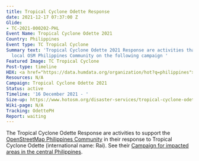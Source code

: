```yaml
---
title: Tropical Cyclone Odette Response
date: 2021-12-17 07:37:00 Z
Glide:
- TC-2021-000202-PHL
Event Name: Tropical Cyclone Odette 2021
Country: Philippines
Event type: TC Tropical Cyclone
Summary text: 'Tropical Cyclone Odette 2021 Response are activities that support the
  local OSM Philippines Community on the following campaign '
Featured Image: TC Tropical Cyclone
Post-type: timeline
HDX: <a href="https://data.humdata.org/organization/hot?q=philippines">Philippines</a>
Resources: N/A
Campaign: Tropical Cyclone Odette 2021
Status: active
Timeline: '16 December 2021 - '
Size-up: https://www.hotosm.org/disaster-services/tropical-cyclone-odette-slash-rai-size-up/
Wiki-page: N/A
Tracking: OdettePH
Report: waiting
---
```


The Tropical Cyclone Odette Response are activities to support the <a href="https://tasks.hotosm.org/organisations/13"> OpenStreetMap Philippines Community</a> in their response to Tropical Cyclone Odette (international name: Rai). See their <a href="https://tasks.hotosm.org/explore?campaign=Tropical%20Cyclone%20Odette%202021">Campaign for impacted areas in the central Philippines</a>.